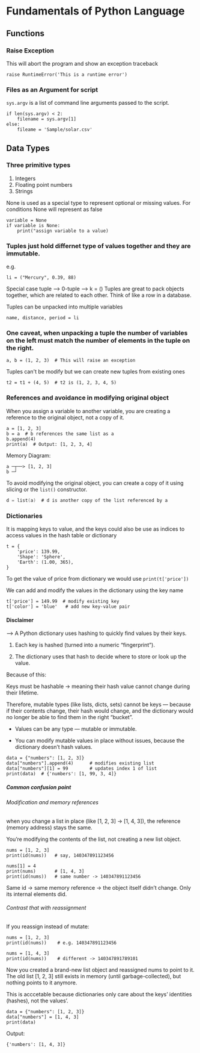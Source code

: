 # Fundamentals of Python Language

## Functions
### Raise Exception
This will abort the program and show an exception traceback
```
raise RuntimeError('This is a runtime error')
```

### Files as an Argument for script 
`sys.argv` is a list of command line arguments passed to the script.
```
if len(sys.argv) < 2:
    filename = sys.argv[1]
else:
    fileame = 'Sample/solar.csv'
```
## Data Types
### Three primitive types
1. Integers
2. Floating point numbers
3. Strings

None is used as a special type to represent optional or missing values.
For conditions None will represent as false
```
variable = None
if variable is None:
    print("assign variable to a value)
```
### Tuples just hold differnet type of values together and they are immutable.
e.g.
```
li = ("Mercury", 0.39, 88)
```
Special case tuple --> 0-tuple --> k = ()
Tuples are  great to pack objects together, which are related to each other. Think of like a row in a database.

Tuples can be unpacked into multiple variables
```
name, distance, period = li
```
### One caveat, when unpacking a tuple the number of variables on the left must match the number of elements in the tuple on the right.
```
a, b = (1, 2, 3)  # This will raise an exception
```
Tuples can't be modify but we can create new tuples from existing ones
```t1 = (1, 2, 3)
t2 = t1 + (4, 5)  # t2 is (1, 2, 3, 4, 5)
```

### References and avoidance in modifying original object
When you assign a variable to another variable, you are creating a reference to the original object, not a copy of it.
```
a = [1, 2, 3]
b = a  # b references the same list as a
b.append(4)
print(a)  # Output: [1, 2, 3, 4]
```
Memory Diagram:
```
a ─┬──> [1, 2, 3]
b ─┘
```
To avoid modifying the original object, you can create a copy of it using slicing or the `list()` constructor.
```c = a[:]  # c is a copy of the list referenced by a
d = list(a)  # d is another copy of the list referenced by a
```

### Dictionaries 
It is mapping keys to value, and the keys could also be use as indices to access values in the hash table or dictionary
```
t = {
    'price': 139.99,
    'Shape': 'Sphere',
    'Earth': (1.00, 365),
}
```
To get the value of price from dictionary we would use `print(t['price'])`

We can add and modify the values in the dictionary using the key name

```
t['price'] = 149.99  # modify existing key
t['color'] = 'blue'   # add new key-value pair
```
#### Disclaimer
 --> A Python dictionary uses hashing to quickly find values by their keys.

1. Each key is hashed (turned into a numeric “fingerprint”).

2. The dictionary uses that hash to decide where to store or look up the value.

Because of this:

Keys must be hashable → meaning their hash value cannot change during their lifetime.

Therefore, mutable types (like lists, dicts, sets) cannot be keys — because if their contents change, their hash would change, and the dictionary would no longer be able to find them in the right “bucket”.  

*  Values can be any type — mutable or immutable.

* You can modify mutable values in place without issues, because the dictionary doesn’t hash values.

```
data = {"numbers": [1, 2, 3]}
data["numbers"].append(4)      # modifies existing list
data["numbers"][1] = 99        # updates index 1 of list
print(data)  # {'numbers': [1, 99, 3, 4]}

```
##### Common confusion point 
###### Modification and memory references
when you change a list in place (like [1, 2, 3] → [1, 4, 3]), the reference (memory address) stays the same.

You’re modifying the contents of the list, not creating a new list object.
```
nums = [1, 2, 3]
print(id(nums))   # say, 140347891123456

nums[1] = 4
print(nums)       # [1, 4, 3]
print(id(nums))   # same number -> 140347891123456
```
Same id → same memory reference → the object itself didn’t change.
Only its internal elements did.

###### Contrast that with reassignment
If you reassign instead of mutate:
```
nums = [1, 2, 3]
print(id(nums))    # e.g. 140347891123456

nums = [1, 4, 3]
print(id(nums))    # different -> 140347891789101
```
Now you created a brand-new list object and reassigned nums to point to it.
The old list [1, 2, 3] still exists in memory (until garbage-collected), but nothing points to it anymore.

This is acccetable because dictionaries only care about the keys’ identities (hashes), not the values’.
```
data = {"numbers": [1, 2, 3]}
data["numbers"] = [1, 4, 3]
print(data)
```
Output:
```
{'numbers': [1, 4, 3]}
```




